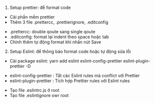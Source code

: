 1. Setup prettier: để format code
- Cài phần mềm prettier
- Thêm 3 file .prettercc, .prettierignore, .editconfig
+ .prettercc: double qoute sang single qoute
+ .editconfig: format lại indent theo space hoặc tab
+ Chỉnh thêm tự động format khi nhấn nút Save

2. Setup Eslint: để thông báo format code hoặc tự động sửa lỗi
- Cài package eslint: yarn add eslint eslint-config-prettier eslint-plugin-prettier -D
+ eslint-config-prettier : Tắt các Eslint rules mà conflict với Prettier
+ eslint-plugin-prettier : Tích hợp Prettier rules với Eslint rules
- Tạo file .eslintrc.js ở root
- Tạo file .eslintignore owr root

